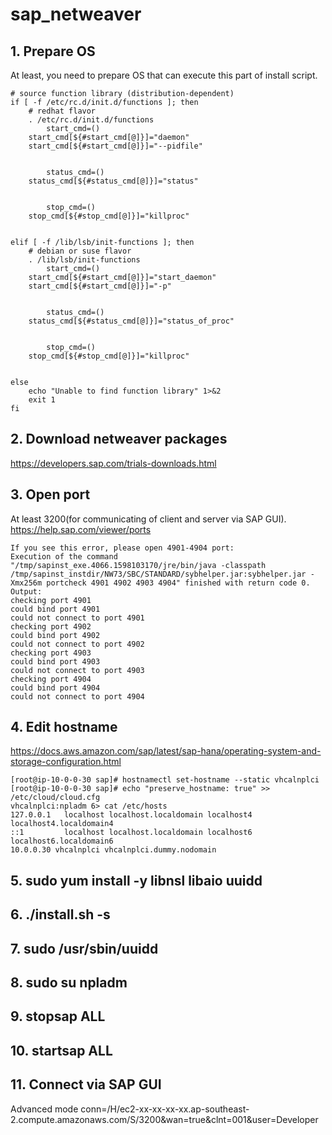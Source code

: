 # sap_netweaver

## 1. Prepare OS

At least, you need to prepare OS that can execute this part of install script.

    # source function library (distribution-dependent)
    if [ -f /etc/rc.d/init.d/functions ]; then
        # redhat flavor
        . /etc/rc.d/init.d/functions
            start_cmd=()
        start_cmd[${#start_cmd[@]}]="daemon"
        start_cmd[${#start_cmd[@]}]="--pidfile"


            status_cmd=()
        status_cmd[${#status_cmd[@]}]="status"


            stop_cmd=()
        stop_cmd[${#stop_cmd[@]}]="killproc"


    elif [ -f /lib/lsb/init-functions ]; then
        # debian or suse flavor
        . /lib/lsb/init-functions
            start_cmd=()
        start_cmd[${#start_cmd[@]}]="start_daemon"
        start_cmd[${#start_cmd[@]}]="-p"


            status_cmd=()
        status_cmd[${#status_cmd[@]}]="status_of_proc"


            stop_cmd=()
        stop_cmd[${#stop_cmd[@]}]="killproc"


    else
        echo "Unable to find function library" 1>&2
        exit 1
    fi
    
## 2. Download netweaver packages
https://developers.sap.com/trials-downloads.html

## 3. Open port
At least 3200(for communicating of client and server via SAP GUI).  https://help.sap.com/viewer/ports 

    If you see this error, please open 4901-4904 port:
    Execution of the command "/tmp/sapinst_exe.4066.1598103170/jre/bin/java -classpath /tmp/sapinst_instdir/NW73/SBC/STANDARD/sybhelper.jar:sybhelper.jar -Xmx256m portcheck 4901 4902 4903 4904" finished with return code 0. Output:
    checking port 4901
    could bind port 4901
    could not connect to port 4901
    checking port 4902
    could bind port 4902
    could not connect to port 4902
    checking port 4903
    could bind port 4903
    could not connect to port 4903
    checking port 4904
    could bind port 4904
    could not connect to port 4904

## 4. Edit hostname
https://docs.aws.amazon.com/sap/latest/sap-hana/operating-system-and-storage-configuration.html

    [root@ip-10-0-0-30 sap]# hostnamectl set-hostname --static vhcalnplci
    [root@ip-10-0-0-30 sap]# echo "preserve_hostname: true" >> /etc/cloud/cloud.cfg
    vhcalnplci:npladm 6> cat /etc/hosts
    127.0.0.1   localhost localhost.localdomain localhost4 localhost4.localdomain4
    ::1         localhost localhost.localdomain localhost6 localhost6.localdomain6
    10.0.0.30 vhcalnplci vhcalnplci.dummy.nodomain
    
    
## 5. sudo yum install -y libnsl libaio uuidd 

## 6. ./install.sh -s

## 7. sudo /usr/sbin/uuidd

## 8. sudo su npladm

## 9. stopsap ALL

## 10. startsap ALL

## 11. Connect via SAP GUI

Advanced mode
    conn=/H/ec2-xx-xx-xx-xx.ap-southeast-2.compute.amazonaws.com/S/3200&wan=true&clnt=001&user=Developer

